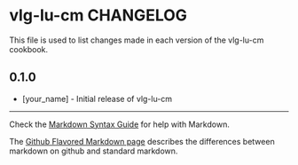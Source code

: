 vlg-lu-cm CHANGELOG
===================

This file is used to list changes made in each version of the vlg-lu-cm cookbook.

0.1.0
-----
- [your_name] - Initial release of vlg-lu-cm

- - -
Check the [Markdown Syntax Guide](http://daringfireball.net/projects/markdown/syntax) for help with Markdown.

The [Github Flavored Markdown page](http://github.github.com/github-flavored-markdown/) describes the differences between markdown on github and standard markdown.

